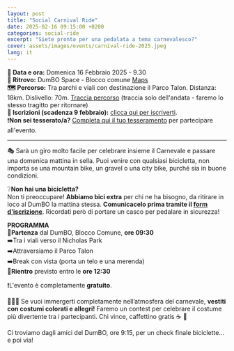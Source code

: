 ```yaml
---
layout: post
title: "Social Carnival Ride"
date: 2025-02-16 09:15:00 +0200
categories: social-ride
excerpt: "Siete prontə per una pedalata a tema carnevalesco?"
cover: assets/images/events/carnival-ride-2025.jpeg
lang: it
---
```

**📅 Data e ora:** Domenica 16 Febbraio 2025 - 9.30\
**📍 Ritrovo:** DumBO Space - Blocco comune [Maps](https://maps.app.goo.gl/UpHT9WyYLxS9EJJi9)\
**🗺️ Percorso:** Tra parchi e viali con destinazione il Parco Talon. Distanza: 18km. Dislivello: 70m. [Traccia percorso](https://www.komoot.com/fr-fr/tour/2043379643?share_token=amcqx6aTb2TItsrQUupKuoOyxsQAES0aqrgBYDuIKTPsMI4De5&ref=wtd) (traccia solo dell'andata - faremo lo stesso tragitto per ritornare)\
**📝 Iscrizioni (scadenza 9 febbraio):** [clicca qui per iscriverti](https://forms.gle/TZJXzdkLdVk1hYBq6). \
❗**Non sei tesserato/a?** [Completa qui il tuo tesseramento](https://ruota-libera-tutti.github.io/tesseramento) per partecipare all'evento.

---

🎭 Sarà un giro molto facile per celebrare insieme il Carnevale e passare una domenica mattina in sella. 
Puoi venire con qualsiasi bicicletta, non importa se una mountain bike, un gravel o una city bike, purché sia in buone condizioni.

❔**Non hai una bicicletta?**\
Non ti preoccupare! **Abbiamo bici extra** per chi ne ha bisogno, da ritirare in loco al DumBO la mattina stessa.
**Comunicacelo prima tramite il [form d'iscrizione](https://forms.gle/TZJXzdkLdVk1hYBq6)**. Ricordati però di portare un casco per pedalare in sicurezza!

**PROGRAMMA**\
🚴**Partenza** dal DumBO, Blocco Comune, **ore 09:30**\
➡️Tra i viali verso il Nicholas Park\
➡️Attraversiamo il Parco Talon\
➡️Break con vista (porta un telo e una merenda)\
🚃**Rientro** previsto entro le **ore 12:30**

❗L'evento è completamente **gratuito**.

 🤡🎺🎉 Se vuoi immergerti completamente nell’atmosfera del carnevale, **vestiti con costumi colorati e allegri!**
Faremo un contest per celebrare il costume più divertente tra i partecipanti. Chi vince, caffettino gratis ☕ 🎈

Ci troviamo dagli amici del DumBO, ore 9:15, per un check finale biciclette... e poi via!
